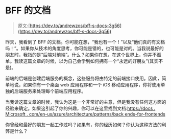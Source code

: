 # BFF 的文档

> 原文:[https://dev.to/andrewzos/bff-s-docs-3g56](https://dev.to/andrewzos/bff-s-docs-3g56)

昨天，我看到了 BFF 的文档。你可能在想，“我也有一个！”以及“他们真的有文档吗！”。如果你从技术的角度思考，你可能是错的，也可能是对的。当我说最好的朋友时，我指的是“后端对前端”。什么？如果你在想，在这个世界上，你并不孤单。我读这篇文章的时候，以为自己会学到如何拥有一个“永远的好朋友”(其实不是)。

前端的后端是创建后端服务的概念，这些服务将由特定的前端接口使用。因此，简单地说，如果你有一个桌面 web 应用程序和一个 iOS 移动应用程序，你将使用单独的后端服务来处理每个前端应用程序。

当我读这篇文章的时候，我认为这是一个非常好的主意，但是我没有任何这方面的经验来确定。如果这引起了你的兴趣，你可以在这里找到文档:[https://docs . Microsoft . com/en-us/azure/architecture/patterns/back ends-for-frontends](https://docs.microsoft.com/en-us/azure/architecture/patterns/backends-for-frontends)

你曾经和最好的朋友一起工作过吗？如果有，你的经历如何？你认为这种方法的利弊是什么？